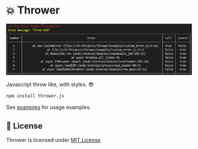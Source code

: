 # :boom: Thrower

![Thrower - Javascript throw like, with styles.](./thrower.PNG)

Javascript throw like, with styles. 😎

```sh
npm install thrower.js
```

See [examples](./examples) for usage examples.

## 📝 License

Thrower is licensed under [MIT License](./LICENSE)
